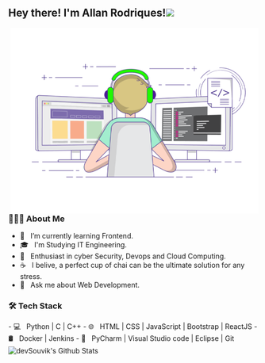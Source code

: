 <h2> Hey there! I'm Allan Rodriques!<img src="https://github.com/souvikguria98/souvikguria98/blob/master/Hi.gif" width="25"></h2>
<img align="right" alt="GIF" src="https://raw.githubusercontent.com/devSouvik/devSouvik/master/gif3.gif" width="500"/>


<h3> 👨🏻‍💻 About Me </h3>

- 🔭 &nbsp;  I’m currently learning Frontend.
- 🎓 &nbsp;  I'm Studying IT Engineering.
- 🌱 &nbsp;  Enthusiast in cyber Security, Devops and Cloud Computing.
- ☕ &nbsp; I belive, a perfect cup of chai can be the ultimate solution for any stress. 
- 💬 &nbsp; Ask me about Web Development.

<h3>🛠 Tech Stack</h3>
- 💻 &nbsp; Python | C | C++
- 🌐 &nbsp; HTML | CSS | JavaScript | Bootstrap | ReactJS 
- 🛢 &nbsp; Docker | Jenkins 
- 🔧 &nbsp; PyCharm | Visual Studio code | Eclipse | Git


<img align="center" src="https://github-readme-stats.vercel.app/api?username=Allanrodriques&include_all_commits=true&count_private=true&show_icons=true&line_height=20&title_color=7A7ADB&icon_color=2234AE&text_color=D3D3D3&bg_color=0,000000,130F40" alt="devSouvik's Github Stats">

